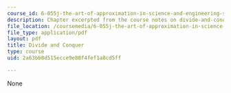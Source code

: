 ```yaml
---
course_id: 6-055j-the-art-of-approximation-in-science-and-engineering-spring-2008
description: Chapter excerpted from the course notes on divide-and-conquer reasoning.
file_location: /coursemedia/6-055j-the-art-of-approximation-in-science-and-engineering-spring-2008/2a63bb8d515ecce9e88f4fef1a8cd5ff_feb06b.pdf
file_type: application/pdf
layout: pdf
title: Divide and Conquer
type: course
uid: 2a63bb8d515ecce9e88f4fef1a8cd5ff

---
```

None